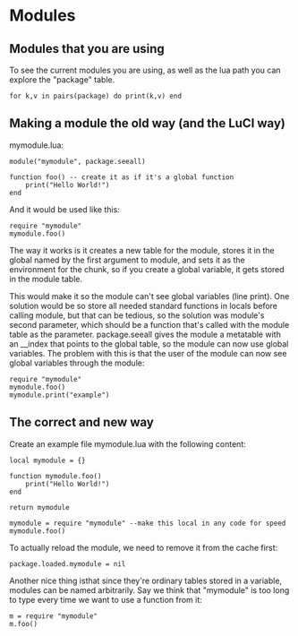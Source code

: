 Modules
=============

Modules that you are using
----------------------------

To see the current modules you are using, as well as the lua path you can explore the "package" table.

    for k,v in pairs(package) do print(k,v) end



Making a module the old way (and the LuCI way)
----------------------------------------------

mymodule.lua:

    module("mymodule", package.seeall)

    function foo() -- create it as if it's a global function
        print("Hello World!")
    end

And it would be used like this:

    require "mymodule"
    mymodule.foo()

The way it works is it creates a new table for the module, stores it in the global named by the first argument to module, and sets it as the environment for the chunk, so if you create a global variable, it gets stored in the module table.

This would make it so the module can't see global variables (line print). One solution would be so store all needed standard functions in locals before calling module, but that can be tedious, so the solution was module's second parameter, which should be a function that's called with the module table as the parameter. package.seeall gives the module a metatable with an __index that points to the global table, so the module can now use global variables. The problem with this is that the user of the module can now see global variables through the module:

    require "mymodule"
    mymodule.foo()
    mymodule.print("example")



The correct and new way
-------------------------

Create an example file mymodule.lua with the following content:

    local mymodule = {}

    function mymodule.foo()
        print("Hello World!")
    end

    return mymodule

    mymodule = require "mymodule" --make this local in any code for speed
    mymodule.foo()

To actually reload the module, we need to remove it from the cache first:

	package.loaded.mymodule = nil

Another nice thing isthat since they're ordinary tables stored in a variable, modules can be named arbitrarily. Say we think that "mymodule" is too long to type every time we want to use a function from it:

    m = require "mymodule"
    m.foo()


